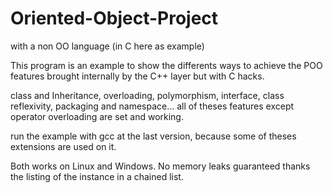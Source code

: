 # Oriented-Object-Project
with a non OO language (in C here as example)

This program is an example to show the differents ways to achieve the POO features brought internally by the C++ layer but with C hacks.

class and Inheritance, overloading, polymorphism, interface, class reflexivity, packaging and namespace... all of theses features except operator overloading are set and working.

run the example with gcc at the last version, because some of theses extensions are used on it.

Both works on Linux and Windows. No memory leaks guaranteed thanks the listing of the instance in a chained list.
